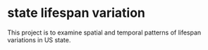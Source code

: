 # state lifespan variation

This project is to examine spatial and temporal patterns of lifespan variations in US state.
